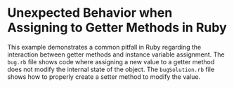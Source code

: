 # Unexpected Behavior when Assigning to Getter Methods in Ruby

This example demonstrates a common pitfall in Ruby regarding the interaction between getter methods and instance variable assignment.  The `bug.rb` file shows code where assigning a new value to a getter method does not modify the internal state of the object.  The `bugSolution.rb` file shows how to properly create a setter method to modify the value.